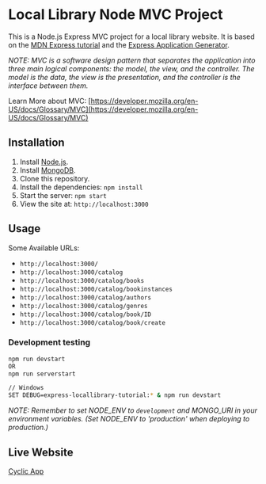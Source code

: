 # Local Library Node MVC Project

This is a Node.js Express MVC project for a local library website. It is based on the [MDN Express tutorial](https://developer.mozilla.org/en-US/docs/Learn/Server-side/Express_Nodejs) and the [Express Application Generator](https://expressjs.com/en/starter/generator.html).

_NOTE: MVC is a software design pattern that separates the application into three main logical components: the model, the view, and the controller. The model is the data, the view is the presentation, and the controller is the interface between them._

Learn More about MVC: [https://developer.mozilla.org/en-US/docs/Glossary/MVC](https://developer.mozilla.org/en-US/docs/Glossary/MVC)

## Installation

1. Install [Node.js](https://nodejs.org/en/download/).
2. Install [MongoDB](https://docs.mongodb.com/manual/installation/).
3. Clone this repository.
4. Install the dependencies: `npm install`
5. Start the server: `npm start`
6. View the site at: `http://localhost:3000`

## Usage

Some Available URLs:

- `http://localhost:3000/`
- `http://localhost:3000/catalog`
- `http://localhost:3000/catalog/books`
- `http://localhost:3000/catalog/bookinstances`
- `http://localhost:3000/catalog/authors`
- `http://localhost:3000/catalog/genres`
- `http://localhost:3000/catalog/book/ID`
- `http://localhost:3000/catalog/book/create`

### Development testing

```bash
npm run devstart
OR
npm run serverstart

// Windows
SET DEBUG=express-locallibrary-tutorial:* & npm run devstart
```

_NOTE: Remember to set NODE_ENV to `development` and MONGO_URI in your environment variables. (Set NODE_ENV to 'production' when deploying to production.)_

## Live Website

[Cyclic App](https://different-undershirt-bull.cyclic.app/)
